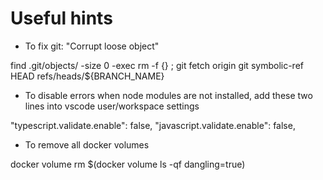 # Useful hints

- To fix git: "Corrupt loose object"

find .git/objects/ -size 0 -exec rm -f {} \;
git fetch origin
git symbolic-ref HEAD refs/heads/${BRANCH_NAME}

- To disable errors when node modules are not installed, add these two lines into vscode user/workspace settings

"typescript.validate.enable": false,
"javascript.validate.enable": false,

- To remove all docker volumes

docker volume rm $(docker volume ls -qf dangling=true)

